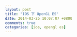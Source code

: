 ```yaml
---
layout: post
title: "IOS 下 OpenGL ES"
date: 2014-03-25 10:07:07 +0800
comments: true
categories: [ios, opengl es]
---
```


